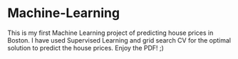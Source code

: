 # Machine-Learning
This is my first Machine Learning project of predicting house prices in Boston.
I have used Supervised Learning and grid search CV for the optimal solution to predict the house prices.
Enjoy the PDF! ;)
